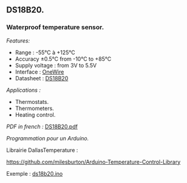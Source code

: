 <h2>DS18B20.</h2>
<h3>Waterproof temperature sensor.</h3>
<p><em>Features:</em></p>
<ul>
<li>Range : -55&deg;C &agrave; +125&deg;C</li>
<li>Accuracy &plusmn;0.5&deg;C from -10&deg;C to +85&deg;C</li>
<li>Supply voltage : from 3V to 5.5V</li>
<li>Interface&nbsp;: <a href="https://en.wikipedia.org/wiki/1-Wire">OneWire</a></li>
<li>Datasheet&nbsp;: <a href="https://datasheets.maximintegrated.com/en/ds/DS18B20.pdf">DS18B20</a></li>
</ul>
<p><em>Applications :</em></p>
<ul>
<li>Thermostats.</li>
<li>Thermometers.</li>
<li>Heating control.</li>
</ul>

<em>PDF in french :</em> <a href="https://github.com/pcamus/embedded-sensors/blob/main/DS18B20/DS18B20.pdf">DS18B20.pdf</a>

<p><em>Programmation pour un Arduino.</em></p>
<p>Librairie DallasTemperature :</p>
<p><a href="https://github.com/milesburton/Arduino-Temperature-Control-Library">https://github.com/milesburton/Arduino-Temperature-Control-Library</a></p>
<p>Exemple : <a href="https://github.com/pcamus/embedded-sensors/blob/main/DS18B20/ds18b20.ino">ds18b20.ino</a></p>
